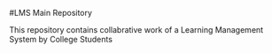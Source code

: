#LMS Main Repository

This repository contains collabrative work of a Learning Management System by College Students
